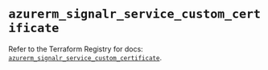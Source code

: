# `azurerm_signalr_service_custom_certificate`

Refer to the Terraform Registry for docs: [`azurerm_signalr_service_custom_certificate`](https://registry.terraform.io/providers/hashicorp/azurerm/3.115.0/docs/resources/signalr_service_custom_certificate).
